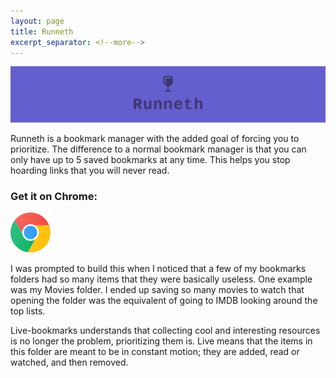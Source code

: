 ```yaml
---
layout: page
title: Runneth
excerpt_separator: <!--more-->
---
```


![logo](/assets/runneth_banner.png)

Runneth is a bookmark manager with the added goal of forcing you to prioritize. The difference to a normal bookmark manager is that you can only have up to 5 saved bookmarks at any time. This helps you stop hoarding links that you will never read.

### Get it on Chrome:

[![chrome](/assets/chrome.png)](https://chrome.google.com/webstore/detail/dmihmacgmljciebmenpanbfkllboajkl)

<!--more-->

I was prompted to build this when I noticed that a few of my bookmarks folders had so many items that they were basically useless. One example was my Movies folder. I ended up saving so many movies to watch that opening the folder was the equivalent of going to IMDB looking around the top lists.

Live-bookmarks understands that collecting cool and interesting resources is no longer the problem, prioritizing them is. Live means that the items in this folder are meant to be in constant motion; they are added, read or watched, and then removed.
